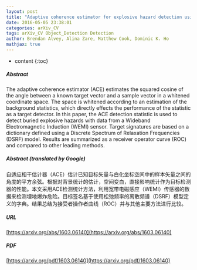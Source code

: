 ```yaml
---
layout: post
title: "Adaptive coherence estimator for explosive hazard detection using wideband electromagnetic induction"
date: 2016-05-05 23:38:01
categories: arXiv_CV
tags: arXiv_CV Object_Detection Detection
author: Brendan Alvey, Alina Zare, Matthew Cook, Dominic K. Ho
mathjax: true
---
```


* content
{:toc}

##### Abstract
The adaptive coherence estimator (ACE) estimates the squared cosine of the angle between a known target vector and a sample vector in a whitened coordinate space. The space is whitened according to an estimation of the background statistics, which directly effects the performance of the statistic as a target detector. In this paper, the ACE detection statistic is used to detect buried explosive hazards with data from a Wideband Electromagnetic Induction (WEMI) sensor. Target signatures are based on a dictionary defined using a Discrete Spectrum of Relaxation Frequencies (DSRF) model. Results are summarized as a receiver operator curve (ROC) and compared to other leading methods.

##### Abstract (translated by Google)
自适应相干估计器（ACE）估计已知目标矢量与白化坐标空间中的样本矢量之间的角度的平方余弦。根据对背景统计的估计，空间变白，直接影响统计作为目标检测器的性能。本文采用ACE检测统计方法，利用宽带电磁感应（WEMI）传感器的数据来检测埋地爆炸危险。目标签名基于使用松弛频率的离散频谱（DSRF）模型定义的字典。结果总结为接受者操作者曲线（ROC）并与其他主要方法进行比较。

##### URL
[https://arxiv.org/abs/1603.06140](https://arxiv.org/abs/1603.06140)

##### PDF
[https://arxiv.org/pdf/1603.06140](https://arxiv.org/pdf/1603.06140)

